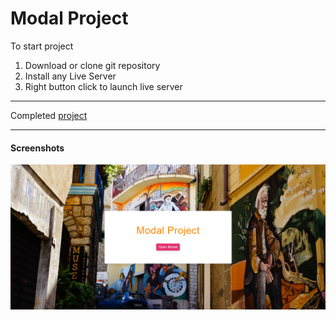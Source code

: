 # Modal Project

To start project

1. Download or clone git repository
2. Install any Live Server
3. Right button click to launch live server

---

Completed [project](https://malinsp.github.io/modal.github.io/)

---

#### Screenshots

![modal](project-6.png)
